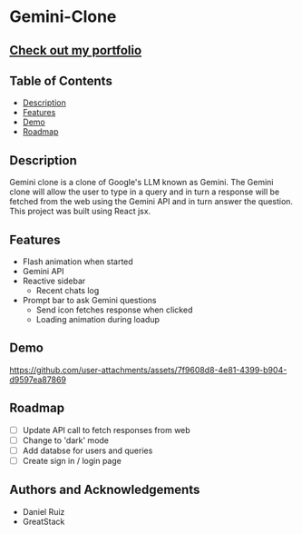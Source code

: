 # Gemini-Clone

## [Check out my portfolio](https://github.com/Ruiz0430/My-Portfolio.git)

## Table of Contents
- [Description](#Description)
- [Features](#Features)
- [Demo](#Demo)
- [Roadmap](#Roadmap)

## Description
Gemini clone is a clone of Google's LLM known as Gemini. The Gemini clone will allow the user to type in a query and in turn a response will be fetched from the web using the Gemini API and in turn answer the question. This project was built using React jsx.

## Features
- Flash animation when started
- Gemini API
- Reactive sidebar
    - Recent chats log
- Prompt bar to ask Gemini questions
    - Send icon fetches response when clicked
    - Loading animation during loadup

## Demo
https://github.com/user-attachments/assets/7f9608d8-4e81-4399-b904-d9597ea87869

## Roadmap
* [ ] Update API call to fetch responses from web
* [ ] Change to 'dark' mode
* [ ] Add databse for users and queries
* [ ] Create sign in / login page

## Authors and Acknowledgements
- Daniel Ruiz
- GreatStack
